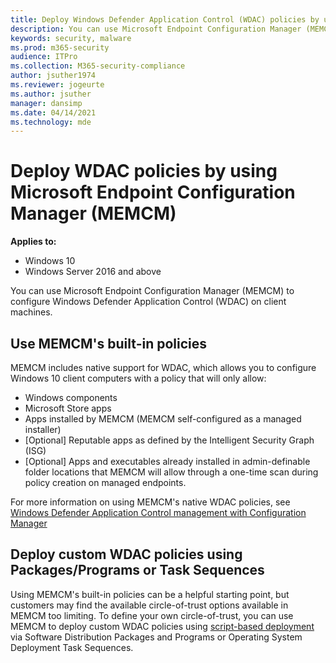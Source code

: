 ```yaml
---
title: Deploy Windows Defender Application Control (WDAC) policies by using Microsoft Endpoint Configuration Manager (MEMCM) (Windows 10)
description: You can use Microsoft Endpoint Configuration Manager (MEMCM) to configure Windows Defender Application Control (WDAC). Learn how with this step-by-step guide.
keywords: security, malware
ms.prod: m365-security
audience: ITPro
ms.collection: M365-security-compliance
author: jsuther1974
ms.reviewer: jogeurte
ms.author: jsuther
manager: dansimp
ms.date: 04/14/2021
ms.technology: mde
---
```


# Deploy WDAC policies by using Microsoft Endpoint Configuration Manager (MEMCM)

**Applies to:**

- Windows 10
- Windows Server 2016 and above

You can use Microsoft Endpoint Configuration Manager (MEMCM) to configure Windows Defender Application Control (WDAC) on client machines.

## Use MEMCM's built-in policies

MEMCM includes native support for WDAC, which allows you to configure Windows 10 client computers with a policy that will only allow:

- Windows components
- Microsoft Store apps
- Apps installed by MEMCM (MEMCM self-configured as a managed installer)
- [Optional] Reputable apps as defined by the Intelligent Security Graph (ISG)
- [Optional] Apps and executables already installed in admin-definable folder locations that MEMCM will allow through a one-time scan during policy creation on managed endpoints.

For more information on using MEMCM's native WDAC policies, see [Windows Defender Application Control management with Configuration Manager](https://docs.microsoft.com/mem/configmgr/protect/deploy-use/use-device-guard-with-configuration-manager)

## Deploy custom WDAC policies using Packages/Programs or Task Sequences
<!-- Add step-by-step guide for SWD/OSD deployment -->

Using MEMCM's built-in policies can be a helpful starting point, but customers may find the available circle-of-trust options available in MEMCM too limiting. To define your own circle-of-trust, you can use MEMCM to deploy custom WDAC policies using [script-based deployment](deploy-wdac-policies-using-script.md) via Software Distribution Packages and Programs or Operating System Deployment Task Sequences.
